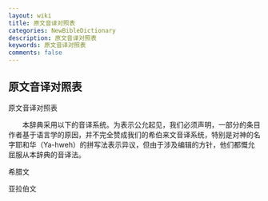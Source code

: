```yaml
---
layout: wiki
title: 原文音译对照表
categories: NewBibleDictionary
description: 原文音译对照表
keywords: 原文音译对照表
comments: false
---
```


## 原文音译对照表



原文音译对照表
　

　　本辞典采用以下的音译系统。为表示公允起见，我们必须声明，一部分的条目作者基于语言学的原因，并不完全赞成我们的希伯来文音译系统，特别是对神的名字耶和华（Ya-hweh）的拼写法表示异议，但由于涉及编辑的方针，他们都慨允屈服从本辞典的音译法。


希腊文


亚拉伯文





